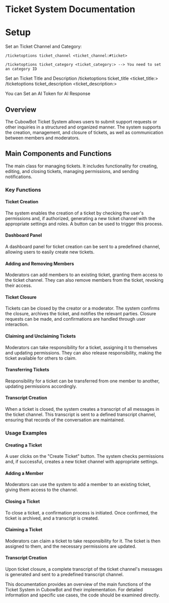 # Ticket System Documentation

# Setup 
Set an Ticket Channel and Category:
```
/ticketoptions ticket_channel <ticket_channel:#ticket>
```
```
/ticketoptions ticket_category <ticket_category:> --> You need to set an category ID
```

Set an Ticket Title and Description
/ticketoptions ticket_title <ticket_title:>
/ticketoptions ticket_description <ticket_description:>

You can Set an AI Token for AI Response 

## Overview
The CubowBot Ticket System allows users to submit support requests or other inquiries in a structured and organized manner. The system supports the creation, management, and closure of tickets, as well as communication between members and moderators.

## Main Components and Functions

The main class for managing tickets. It includes functionality for creating, editing, and closing tickets, managing permissions, and sending notifications.

### Key Functions

#### Ticket Creation
The system enables the creation of a ticket by checking the user's permissions and, if authorized, generating a new ticket channel with the appropriate settings and roles. A button can be used to trigger this process.

#### Dashboard Panel
A dashboard panel for ticket creation can be sent to a predefined channel, allowing users to easily create new tickets.

#### Adding and Removing Members
Moderators can add members to an existing ticket, granting them access to the ticket channel. They can also remove members from the ticket, revoking their access.

#### Ticket Closure
Tickets can be closed by the creator or a moderator. The system confirms the closure, archives the ticket, and notifies the relevant parties. Closure requests can be made, and confirmations are handled through user interaction.

#### Claiming and Unclaiming Tickets
Moderators can take responsibility for a ticket, assigning it to themselves and updating permissions. They can also release responsibility, making the ticket available for others to claim.

#### Transferring Tickets
Responsibility for a ticket can be transferred from one member to another, updating permissions accordingly.

#### Transcript Creation
When a ticket is closed, the system creates a transcript of all messages in the ticket channel. This transcript is sent to a defined transcript channel, ensuring that records of the conversation are maintained.

### Usage Examples

#### Creating a Ticket
A user clicks on the "Create Ticket" button. The system checks permissions and, if successful, creates a new ticket channel with appropriate settings.

#### Adding a Member
Moderators can use the system to add a member to an existing ticket, giving them access to the channel.

#### Closing a Ticket
To close a ticket, a confirmation process is initiated. Once confirmed, the ticket is archived, and a transcript is created.

#### Claiming a Ticket
Moderators can claim a ticket to take responsibility for it. The ticket is then assigned to them, and the necessary permissions are updated.

#### Transcript Creation
Upon ticket closure, a complete transcript of the ticket channel's messages is generated and sent to a predefined transcript channel.

This documentation provides an overview of the main functions of the Ticket System in CubowBot and their implementation. For detailed information and specific use cases, the code should be examined directly.